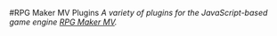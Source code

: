 #RPG Maker MV Plugins
*A variety of plugins for the JavaScript-based game engine [RPG Maker MV](http://www.rpgmakerweb.com/).*